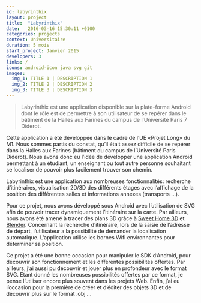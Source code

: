 ```yaml
---
id: labyrinthix
layout: project
title:  "Labyrinthix"
date:   2016-03-16 15:30:11 +0100
categories: projects
context: Universitaire
duration: 5 mois
start_project: Janvier 2015
developers: 3
links: /
icons: android-icon java svg git
images:
  img_1: TITLE 1 | DESCRIPTION 1
  img_2: TITLE 2 | DESCRIPTION 2
  img_3: TITLE 3 | DESCRIPTION 3
---
```

> Labyrinthix est une application disponible sur la plate-forme Android dont le
rôle est de permettre à son utilisateur de se repérer dans le bâtiment de la
Halles aux Farines du campus de l’Université Paris 7 Diderot.

Cette application a été développée dans le cadre de l’UE «Projet Long» du M1.
Nous sommes partis du constat, qu’il était assez difficile de se repérer dans
la Halles aux Farines (bâtiment du campus de l’Université Paris Diderot). Nous
avons donc eu l’idée de développer une application Android permettant à un
étudiant, un enseignant ou tout autre personne souhaitant se localiser de
pouvoir plus facilement trouver son chemin.

Labyrinthix est une application aux nombreuses fonctionnalités: recherche
d’itinéraires, visualisation 2D/3D des différents étages avec l’affichage de la
position des différentes salles et informations annexes (transports ...).

Pour ce projet, nous avons développé sous Android avec l’utilisation de SVG
afin de pouvoir tracer dynamiquement l’itinéraire sur la carte. Par ailleurs,
nous avons été amené à tracer des plans 3D grâce à [Sweet Home 3D][sweetHome] et
[Blender][blender]. Concernant la recherche d’itinéraire, lors de la saisie de
l’adresse de départ, l’utilisateur a la possibilité de demander la localisation
automatique. L’application utilise les bornes Wifi environnantes pour
déterminer sa position.

Ce projet a été une bonne occasion pour manipuler le SDK d’Android, pour
découvrir son fonctionnement et les différentes possibilités offertes. Par
ailleurs, j’ai aussi pu découvrir et jouer plus en profondeur avec le format
SVG. Etant donné les nombreuses possibilités offertes par ce format, je pense
l’utiliser encore plus souvent dans les projets Web. Enfin, j’ai eu l’occasion
pour la première de créer et d’éditer des objets 3D et de découvrir plus sur
le format .obj ...

[sweetHome]: http://www.sweethome3d.com/fr/
[blender]:   https://www.blender.org/
